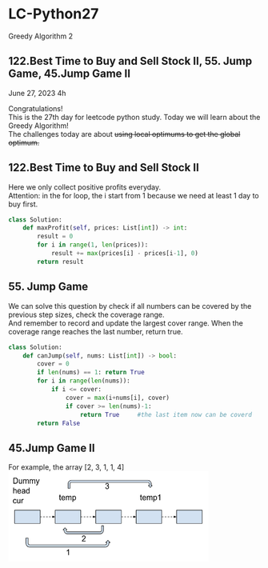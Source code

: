 # LC-Python27
Greedy Algorithm 2

## 122.Best Time to Buy and Sell Stock II, 55. Jump Game, 45.Jump Game II

June 27, 2023  4h

Congratulations!\
This is the 27th day for leetcode python study. Today we will learn about the Greedy Algorithm!\
The challenges today are about ~~using local optimums to get the global optimum.~~


## 122.Best Time to Buy and Sell Stock II
Here we only collect positive profits everyday.\
Attention: in the for loop, the i start from 1 because we need at least 1 day to buy first.
```python
class Solution:
    def maxProfit(self, prices: List[int]) -> int:
        result = 0
        for i in range(1, len(prices)):
            result += max(prices[i] - prices[i-1], 0)
        return result
```


## 55. Jump Game
We can solve this question by check if all numbers can be covered by the previous step sizes, check the coverage range.\
And remember to record and update the largest cover range. When the coverage range reaches the last number, return true.
```python
class Solution:
    def canJump(self, nums: List[int]) -> bool:
        cover = 0
        if len(nums) == 1: return True
        for i in range(len(nums)):
            if i <= cover:
                cover = max(i+nums[i], cover)
                if cover >= len(nums)-1:
                    return True     #the last item now can be coverd
        return False
```


##  45.Jump Game II
For example, the array [2, 3, 1, 1, 4] 
<img src="https://github.com/gyjbb/Leetcode-Python4/blob/main/Screen%20Shot%202023-05-17%20at%202.58.58%20PM.png" width="400" height="180">



